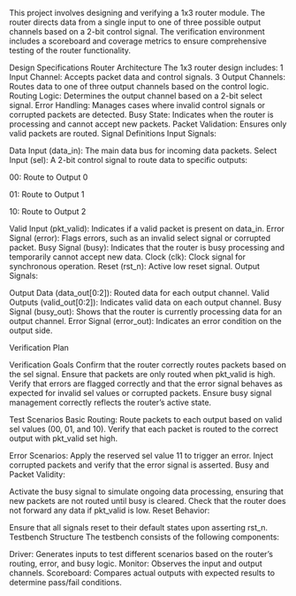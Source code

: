 This project involves designing and verifying a 1x3 router module. The router directs data from a single input to one of three possible output channels based on a 2-bit control signal. The verification environment includes a scoreboard and coverage metrics to ensure comprehensive testing of the router functionality.


Design Specifications
Router Architecture
The 1x3 router design includes:
1 Input Channel: Accepts packet data and control signals.
3 Output Channels: Routes data to one of three output channels based on the control logic.
Routing Logic: Determines the output channel based on a 2-bit select signal.
Error Handling: Manages cases where invalid control signals or corrupted packets are detected.
Busy State: Indicates when the router is processing and cannot accept new packets.
Packet Validation: Ensures only valid packets are routed.
Signal Definitions
Input Signals:

Data Input (data_in): The main data bus for incoming data packets.
Select Input (sel): A 2-bit control signal to route data to specific outputs:

00: Route to Output 0

01: Route to Output 1

10: Route to Output 2

Valid Input (pkt_valid): Indicates if a valid packet is present on data_in.
Error Signal (error): Flags errors, such as an invalid select signal or corrupted packet.
Busy Signal (busy): Indicates that the router is busy processing and temporarily cannot accept new data.
Clock (clk): Clock signal for synchronous operation.
Reset (rst_n): Active low reset signal.
Output Signals:

Output Data (data_out[0:2]): Routed data for each output channel.
Valid Outputs (valid_out[0:2]): Indicates valid data on each output channel.
Busy Signal (busy_out): Shows that the router is currently processing data for an output channel.
Error Signal (error_out): Indicates an error condition on the output side.

Verification Plan

Verification Goals
Confirm that the router correctly routes packets based on the sel signal.
Ensure that packets are only routed when pkt_valid is high.
Verify that errors are flagged correctly and that the error signal behaves as expected for invalid sel values or corrupted packets.
Ensure busy signal management correctly reflects the router’s active state.

Test Scenarios
Basic Routing:
Route packets to each output based on valid sel values (00, 01, and 10).
Verify that each packet is routed to the correct output with pkt_valid set high.

Error Scenarios:
Apply the reserved sel value 11 to trigger an error.
Inject corrupted packets and verify that the error signal is asserted.
Busy and Packet Validity:

Activate the busy signal to simulate ongoing data processing, ensuring that new packets are not routed until busy is cleared.
Check that the router does not forward any data if pkt_valid is low.
Reset Behavior:

Ensure that all signals reset to their default states upon asserting rst_n.
Testbench Structure
The testbench consists of the following components:

Driver: Generates inputs to test different scenarios based on the router’s routing, error, and busy logic.
Monitor: Observes the input and output channels.
Scoreboard: Compares actual outputs with expected results to determine pass/fail conditions.
